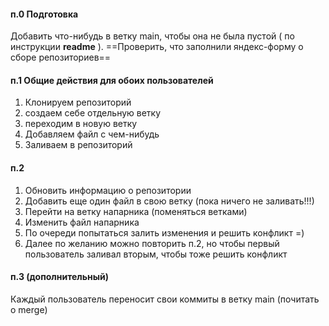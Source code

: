 #### п.0 Подготовка
Добавить что-нибудь в ветку main, чтобы она не была пустой ( по инструкции **readme** ).
==Проверить, что заполнили яндекс-форму о сборе репозиториев==
#### п.1 Общие действия для обоих пользователей
1) Клонируем репозиторий
2) создаем себе отдельную ветку
3) переходим в новую ветку 
4) Добавляем файл с чем-нибудь
5) Заливаем в репозиторий

#### п.2
1) Обновить информацию о репозитории
2) Добавить еще один файл в свою ветку (пока ничего не заливать!!!)
3) Перейти на ветку напарника (поменяться ветками)
4) Изменить файл напарника
5) По очереди попытаться залить изменения и решить конфликт =)
6) Далее по желанию можно повторить п.2, но чтобы первый пользователь заливал вторым, чтобы тоже решить конфликт
#### п.3 (дополнительный)
Каждый пользователь переносит свои коммиты в ветку main (почитать о merge)


